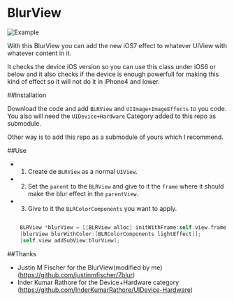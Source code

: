 BlurView
========

![Example](http://nicoyuste.es/gitHubResources/blurView.gif)

With this BlurView you can add the new iOS7 effect to whatever UIView with whatever content in it.

It checks the device iOS version so you can use this class under iOS6 or below and it also checks if the device is enough powerfull for making this kind of effect so it will not do it in iPhone4 and lower.

##Installation

Download the code and add `BLRView` and `UIImage+ImageEffects` to you code.
You also will need the `UIDevice+Hardware` Category added to this repo as submodule.

Other way is to add this repo as a submodule of yours which I recommend.

##Use

- 1. Create de `BLRView` as a normal `UIView`.
- 2. Set the `parent` to the `BLRView` and give to it the `frame` where it should make the blur effect in the `parentView`.
- 3. Give to it the `BLRColorComponents` you want to apply.

```Objective-C

    BLRView *blurView = [[BLRView alloc] initWithFrame:self.view.frame parent:self.backgroundImageView withSnapshotFrame:self.backgroundImageView.bounds];
    [blurView blurWithColor:[BLRColorComponents lightEffect]];
    [self.view addSubView:blurView];

````

##Thanks

- Justin M Fischer for the BlurView(modified by me) (https://github.com/justinmfischer/7blur)
- Inder Kumar Rathore for the Device+Hardware category (https://github.com/InderKumarRathore/UIDevice-Hardware)
